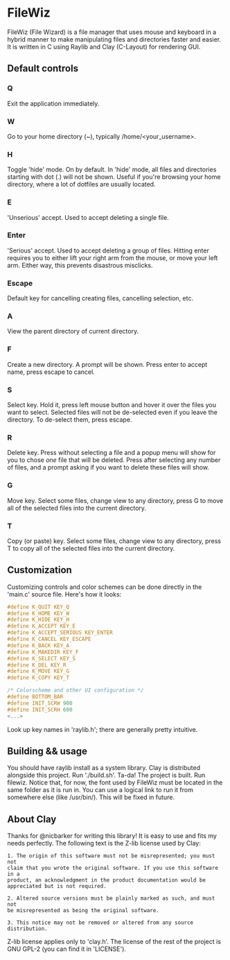 # FileWiz

FileWiz (File Wizard) is a file manager that uses mouse and
keyboard in a hybrid manner to make manipulating files
and directories faster and easier. It is written in C
using Raylib and Clay (C-Layout) for rendering GUI.

## Default controls
### Q
Exit the application immediately.

### W
Go to your home directory (~), typically /home/<your_username>.

### H
Toggle 'hide' mode. On by default. In 'hide' mode, all files
and directories starting with dot (.) will not be shown. Useful
if you're browsing your home directory, where a lot of dotfiles
are usually located.

### E
'Unserious' accept. Used to accept deleting a single file.

### Enter
'Serious' accept. Used to accept deleting a group of files.
Hitting enter requires you to either lift your right arm from
the mouse, or move your left arm. Either way, this prevents
disastrous misclicks.

### Escape
Default key for cancelling creating files, cancelling selection, etc.

### A
View the parent directory of current directory.

### F
Create a new directory. A prompt will be shown. Press enter
to accept name, press escape to cancel.

### S
Select key. Hold it, press left mouse button and hover it
over the files you want to select. Selected files will not
be de-selected even if you leave the directory.
To de-select them, press escape.

### R
Delete key. Press without selecting a file and a popup menu
will show for you to chose *one* file that will be deleted.
Press after selecting any number of files, and a prompt
asking if you want to delete these files will show.

### G
Move key. Select some files, change view to any directory, press
G to move all of the selected files into the current directory.

### T
Copy (or paste) key. Select some files, change view to any directory,
press T to copy all of the selected files into the current directory.

## Customization
Customizing controls and color schemes can be done directly
in the 'main.c' source file. Here's how it looks:

```C
#define K_QUIT KEY_Q
#define K_HOME KEY_W
#define K_HIDE KEY_H
#define K_ACCEPT KEY_E
#define K_ACCEPT_SERIOUS KEY_ENTER
#define K_CANCEL KEY_ESCAPE
#define K_BACK KEY_A
#define K_MAKEDIR KEY_F
#define K_SELECT KEY_S
#define K_DEL KEY_R
#define K_MOVE KEY_G
#define K_COPY KEY_T

/* Colorscheme and other UI configuration */
#define BOTTOM_BAR
#define INIT_SCRW 900
#define INIT_SCRH 600
<...>
```
Look up key names in 'raylib.h'; there are generally pretty
intuitive.

## Building && usage
You should have raylib install as a system library. Clay is distributed
alongside this project. Run './build.sh'. Ta-da! The project is built.
Run filewiz. Notice that, for now, the font used by FileWiz must
be located in the same folder as it is run in. You can use a logical
link to run it from somewhere else (like /usr/bin/). This will be
fixed in future.

## About Clay
Thanks for @nicbarker for writing this library! It is easy to use
and fits my needs perfectly. The following text is the Z-lib license
used by Clay:
```
1. The origin of this software must not be misrepresented; you must not
claim that you wrote the original software. If you use this software in a
product, an acknowledgment in the product documentation would be
appreciated but is not required.

2. Altered source versions must be plainly marked as such, and must not
be misrepresented as being the original software.

3. This notice may not be removed or altered from any source
distribution.
```
Z-lib license applies only to 'clay.h'. The license of the rest of the
project is GNU GPL-2 (you can find it in 'LICENSE').
